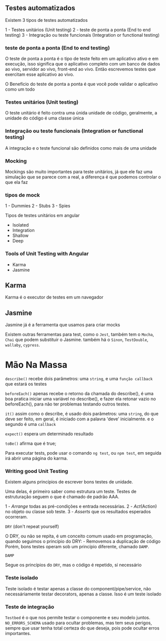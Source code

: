 ## Testes automatizados 
Existem 3 tipos de testes automatizados

1 - Testes unitários (Unit testing)
2 - teste de ponta a ponta (End to end testing)
3 - Integração ou teste funcionais (Integration or functional testing)

### teste de ponta a ponta (End to end testing)

O teste de ponta a ponta é o tipo de teste feito em um aplicativo ativo e em execução, 
isso significa que o aplicativo completo com um banco de dados ao vivo, servidor ao vivo, front-end ao vivo.
Então escrevemos testes que exercitam esse aplicativo ao vivo.

O Benefício do teste de ponta a ponta é que você pode validar o aplicativo como um todo

### Testes unitários (Unit testing)

O teste unitário é feito contra uma únida unidade de código, geralmente, a unidade do código é uma 
classe única

### Integração ou teste funcionais (Integration or functional testing)

A integração e o teste funcional são definidos como mais de uma unidade

### Mocking

Mockings são muito importantes para teste unitários, já que ele faz uma simulação que se parece com a real,
a diferença é que podemos controlar o que ela faz

### tipos de mock

1 - Dummies
2 - Stubs
3 - Spies

Tipos de testes unitários em angular

- Isolated
- Integration
 - Shallow
 - Deep

### Tools of Unit Testing with Angular

- Karma
- Jasmine

## Karma
Karma é o executor de testes em um navegador

## Jasmine
Jasmine já é a ferramenta que usamos para criar mocks

Existem outras ferramentas para test,  como o `Jest`, também tem o `Mocha`, `Chai` que podem substituir o Jasmine.
também há o `Sinon`, `TestDouble`, `wallaby`, `cypress`.

# Mão Na Massa

`describe()` recebe dois parâmetros: uma `string`, e uma `função callback` que estará os testes

`beforeEach()` apenas recebe o retorno da chamada do describe(), é uma boa pratica iniciar uma variável no 
describe(), e fazer ela retonar vazio no beforeEach(), para não ter problemas testando outros testes.

`it()` assim como o describe, é usado dois parâmetros: uma `string`, do que deve ser feito, em geral, é iniciado com a 
palavra 'deve' inicialmente. e o segundo é uma `callback`

`expect()` espera um determinado resultado

`toBe()` afirma que é true;

Para executar tests, pode usar o comando `ng test`, ou `npm test`, em seguida irá abrir uma página do karma.

### Writing good Unit Testing

Existem alguns princípios de escrever bons testes de unidade.

Uma delas, é primeiro saber como estrutura um teste. Testes de estruturação seguem o que é chamado de padrão AAA.

1 - _Arrange_ todas as pré-condições e entrada necessárias.
2 - _Act_(Action) no objeto ou classe sob teste.
3 - _Asserts_ que os resultados esperados ocorreram.

`DRY` (don't repeat yourself)

O DRY, ou não se repita, é um conceito comum usado em programação, quando seguimos o princípio do DRY:
    - Removemos a duplicação de código
Porém, bons testes operam sob um princípio diferente, chamado `DAMP`.

`DAMP`

Segue os princípios do `DRY`, mas o código é repetido, sí necessário  

### Teste isolado

Teste isolado é testar apenas a classe do component/pipe/service, não necessáriamente testar decorators, apenas
a classe. Isso é um teste isolado

### Teste de integração

`Testbed` é o que nos permite testar o componente e seu modelo juntos.
`NO_ERRORS_SCHEMA` usado para ocultar problemas, mas tem seus perigos, sempre que usar tenha total certeza do que 
deseja, pois pode ocultar erros importantes.
